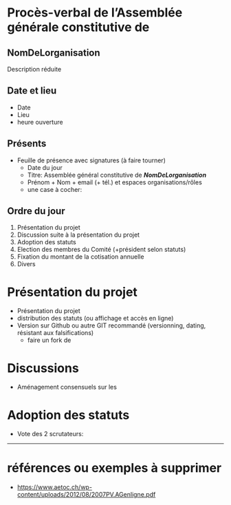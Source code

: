 # Procès-verbal de l’Assemblée générale constitutive de
## NomDeLorganisation
Description réduite

## Date et lieu
* Date
* Lieu
* heure ouverture

## Présents
* Feuille de présence avec signatures (à faire tourner)
  * Date du jour
  * Titre: Assemblée général constitutive de ***NomDeLorganisation***
  * Prénom + Nom + email (+ tél.) et espaces organisations/rôles
  * une case à cocher: 

## Ordre du jour
1. Présentation du projet
2. Discussion suite à la présentation du projet
3. Adoption des statuts
4. Election des membres du Comité (+président selon statuts)
5. Fixation du montant de la cotisation annuelle
6. Divers 

# Présentation du projet
* Présentation du projet
* distribution des statuts (ou affichage et accès en ligne)
* Version sur Github ou autre GIT recommandé (versionning, dating, résistant aux falsifications)
  * faire un fork de 

# Discussions
* Aménagement consensuels sur les 

# Adoption des statuts
* Vote des 2 scrutateurs: 

---
# références ou exemples à supprimer
* https://www.aetoc.ch/wp-content/uploads/2012/08/2007PV.AGenligne.pdf

